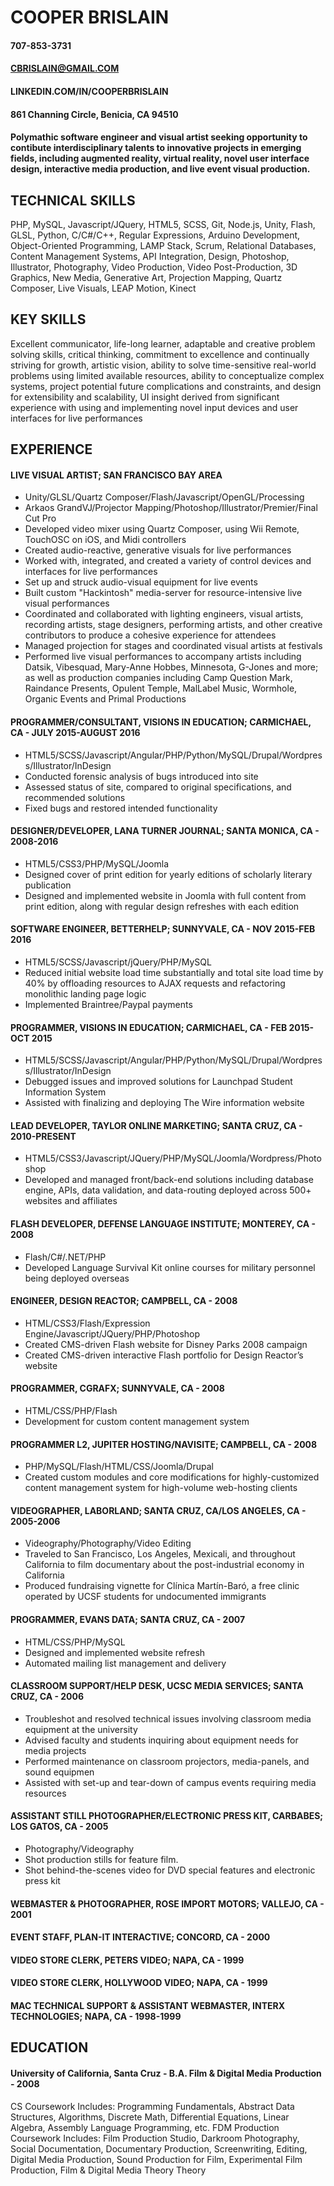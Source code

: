 # COOPER BRISLAIN                 
#### 707-853-3731   
#### CBRISLAIN@GMAIL.COM 
#### LINKEDIN.COM/IN/COOPERBRISLAIN
#### 861 Channing Circle, Benicia, CA 94510
#### Polymathic software engineer and visual artist seeking opportunity to contibute interdisciplinary talents to innovative projects in emerging fields, including augmented reality, virtual reality, novel user interface design, interactive media production, and live event visual production.

TECHNICAL SKILLS
----------------

PHP, MySQL, Javascript/JQuery, HTML5, SCSS, Git, Node.js, Unity, Flash, GLSL, Python, C/C#/C++, Regular Expressions, Arduino Development, Object-Oriented Programming, LAMP Stack, Scrum, Relational Databases, Content Management Systems, API Integration, Design, Photoshop, Illustrator, Photography, Video Production, Video Post-Production, 3D Graphics, New Media, Generative Art, Projection Mapping, Quartz Composer, Live Visuals, LEAP Motion, Kinect

KEY SKILLS
----------

Excellent communicator, life-long learner, adaptable and creative problem solving skills, critical thinking, commitment to excellence and continually striving for growth, artistic vision, ability to solve time-sensitive real-world problems using limited available resources, ability to conceptualize complex systems, project potential future complications and constraints, and design for extensibility and scalability, UI insight derived from significant experience with using and implementing novel input devices and user interfaces for live performances

EXPERIENCE
----------

#### LIVE VISUAL ARTIST; SAN FRANCISCO BAY AREA ####
* Unity/GLSL/Quartz Composer/Flash/Javascript/OpenGL/Processing
* Arkaos GrandVJ/Projector Mapping/Photoshop/Illustrator/Premier/Final Cut Pro
* Developed video mixer using Quartz Composer, using Wii Remote, TouchOSC on iOS, and Midi controllers
* Created audio-reactive, generative visuals for live performances
* Worked with, integrated, and created a variety of control devices and interfaces for live performances
* Set up and struck audio-visual equipment for live events
* Built custom "Hackintosh" media-server for resource-intensive live visual performances
* Coordinated and collaborated with lighting engineers, visual artists, recording artists, stage designers, performing artists, and other creative contributors to produce a cohesive experience for attendees
* Managed projection for stages and coordinated visual artists at festivals
* Performed live visual performances to accompany artists including Datsik, Vibesquad, Mary-Anne Hobbes, Minnesota, G-Jones and more; as well as production companies including Camp Question Mark, Raindance Presents, Opulent Temple, MalLabel Music, Wormhole, Organic Events and Primal Productions

#### PROGRAMMER/CONSULTANT, VISIONS IN EDUCATION; CARMICHAEL, CA - JULY 2015-AUGUST 2016
* HTML5/SCSS/Javascript/Angular/PHP/Python/MySQL/Drupal/Wordpress/Illustrator/InDesign
* Conducted forensic analysis of bugs introduced into site
* Assessed status of site, compared to original specifications, and recommended solutions
* Fixed bugs and restored intended functionality 

#### DESIGNER/DEVELOPER, LANA TURNER JOURNAL; SANTA MONICA, CA - 2008-2016 
* HTML5/CSS3/PHP/MySQL/Joomla
* Designed cover of print edition for yearly editions of scholarly literary publication
* Designed and implemented website in Joomla with full content from print edition, along with regular design refreshes with each edition

#### SOFTWARE ENGINEER, BETTERHELP; SUNNYVALE, CA - NOV 2015-FEB 2016 
* HTML5/SCSS/Javascript/jQuery/PHP/MySQL
* Reduced initial website load time substantially and total site load time by 40% by offloading resources to AJAX requests and refactoring monolithic landing page logic
* Implemented Braintree/Paypal payments

#### PROGRAMMER, VISIONS IN EDUCATION; CARMICHAEL, CA - FEB 2015-OCT 2015 
* HTML5/SCSS/Javascript/Angular/PHP/Python/MySQL/Drupal/Wordpress/Illustrator/InDesign
* Debugged issues and improved solutions for Launchpad Student Information System
* Assisted with finalizing and deploying The Wire information website
                                
#### LEAD DEVELOPER, TAYLOR ONLINE MARKETING; SANTA CRUZ, CA - 2010-PRESENT
* HTML5/CSS3/Javascript/JQuery/PHP/MySQL/Joomla/Wordpress/Photoshop
* Developed and managed front/back-end solutions including database engine, APIs, data validation, and data-routing deployed across 500+ websites and affiliates
         
#### FLASH DEVELOPER, DEFENSE LANGUAGE INSTITUTE; MONTEREY, CA - 2008
* Flash/C#/.NET/PHP
* Developed Language Survival Kit online courses for military personnel being deployed overseas

#### ENGINEER, DESIGN REACTOR; CAMPBELL, CA - 2008 
* HTML/CSS3/Flash/Expression Engine/Javascript/JQuery/PHP/Photoshop
* Created CMS-driven Flash website for Disney Parks 2008 campaign
* Created CMS-driven interactive Flash portfolio for Design Reactor’s website
                    
#### PROGRAMMER, CGRAFX; SUNNYVALE, CA - 2008
* HTML/CSS/PHP/Flash
* Development for custom content management system

#### PROGRAMMER L2, JUPITER HOSTING/NAVISITE; CAMPBELL, CA - 2008 
* PHP/MySQL/Flash/HTML/CSS/Joomla/Drupal
* Created custom modules and core modifications for highly-customized content management system for high-volume web-hosting clients

#### VIDEOGRAPHER, LABORLAND; SANTA CRUZ, CA/LOS ANGELES, CA - 2005-2006
* Videography/Photography/Video Editing
* Traveled to San Francisco, Los Angeles, Mexicali, and throughout California to film documentary about the post-industrial economy in California
* Produced fundraising vignette for Clínica Martín-Baró, a free clinic operated by UCSF students for undocumented immigrants

#### PROGRAMMER, EVANS DATA; SANTA CRUZ, CA - 2007
* HTML/CSS/PHP/MySQL
* Designed and implemented website refresh
* Automated mailing list management and delivery

#### CLASSROOM SUPPORT/HELP DESK, UCSC MEDIA SERVICES; SANTA CRUZ, CA - 2006
* Troubleshot and resolved technical issues involving classroom media equipment at the university
* Advised faculty and students inquiring about equipment needs for media projects
* Performed maintenance on classroom projectors, media-panels, and sound equipmen
* Assisted with set-up and tear-down of campus events requiring media resources

#### ASSISTANT STILL PHOTOGRAPHER/ELECTRONIC PRESS KIT, CARBABES; LOS GATOS, CA - 2005
* Photography/Videography
* Shot production stills for feature film.
* Shot behind-the-scenes video for DVD special features and electronic press kit

#### WEBMASTER & PHOTOGRAPHER, ROSE IMPORT MOTORS; VALLEJO, CA - 2001

#### EVENT STAFF, PLAN-IT INTERACTIVE; CONCORD, CA - 2000

#### VIDEO STORE CLERK, PETERS VIDEO; NAPA, CA - 1999

#### VIDEO STORE CLERK, HOLLYWOOD VIDEO; NAPA, CA - 1999

#### MAC TECHNICAL SUPPORT & ASSISTANT WEBMASTER, INTERX TECHNOLOGIES; NAPA, CA - 1998-1999

EDUCATION
---------

#### University of California, Santa Cruz - B.A. Film & Digital Media Production - 2008 
CS Coursework Includes: Programming Fundamentals, Abstract Data Structures, Algorithms, Discrete Math, Differential Equations, Linear Algebra, Assembly Language Programming, etc.
FDM Production Coursework Includes: Film Production Studio, Darkroom Photography, Social Documentation, Documentary Production, Screenwriting, Editing, Digital Media Production, Sound Production for Film, Experimental Film Production, Film & Digital Media Theory Theory 
